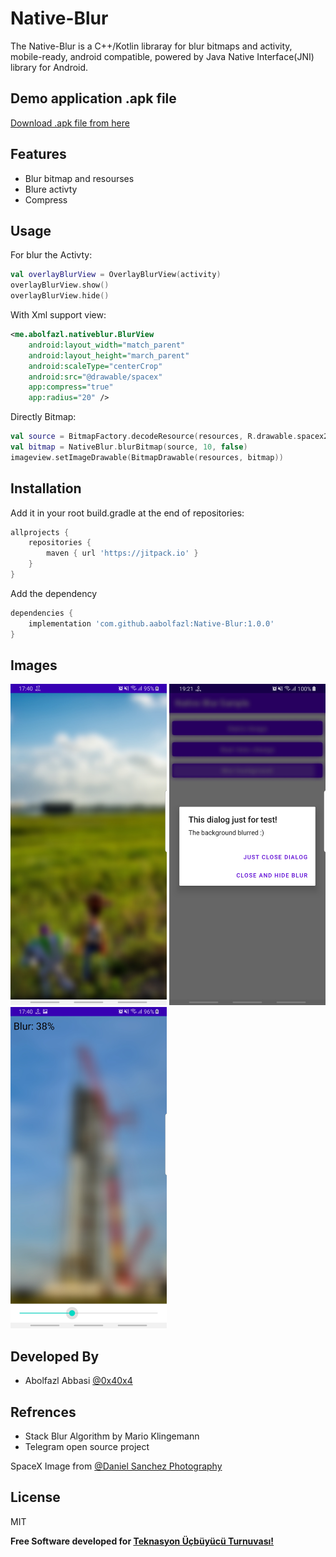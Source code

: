 # Native-Blur

The Native-Blur is a C++/Kotlin libraray for blur bitmaps and activity, mobile-ready, android
compatible, powered by Java Native Interface(JNI) library for Android.

## Demo application .apk file
[Download .apk file from here](https://github.com/aabolfazl/Native-Blur/raw/main/app-release_v1_0_0.apk)

## Features

- Blur bitmap and resourses
- Blure activty
- Compress

## Usage

For blur the Activty:

```kotlin
val overlayBlurView = OverlayBlurView(activity)
overlayBlurView.show()
overlayBlurView.hide()
```

With Xml support view:

```xml
<me.abolfazl.nativeblur.BlurView
    android:layout_width="match_parent"
    android:layout_height="march_parent"
    android:scaleType="centerCrop"
    android:src="@drawable/spacex"
    app:compress="true"
    app:radius="20" />
```

Directly Bitmap:

```kotlin
val source = BitmapFactory.decodeResource(resources, R.drawable.spacex2)
val bitmap = NativeBlur.blurBitmap(source, 10, false)
imageview.setImageDrawable(BitmapDrawable(resources, bitmap))
```

## Installation

Add it in your root build.gradle at the end of repositories:

```gradle
allprojects {
	repositories {
		maven { url 'https://jitpack.io' }
	}
}
```

Add the dependency

```gradle
dependencies { 
    implementation 'com.github.aabolfazl:Native-Blur:1.0.0'
}
```
## Images
<img src="./images/shot1.jpg" width=250 title="Shot"> <img src="./images/shot2.jpg" width=250 title="Shot"> <img src="./images/shot3.jpg" width=250 title="Shot">

## Developed By

- Abolfazl Abbasi [@0x40x4](https://twitter.com/0x40x4)

## Refrences
- Stack Blur Algorithm by Mario Klingemann
- Telegram open source project

SpaceX Image from [@Daniel Sanchez Photography](https://twitter.com/Daniel_S_Images)

## License

MIT

**Free Software developed for [Teknasyon Üçbüyücü Turnuvası!](https://ucbuyucuturnuvasi.com)**

